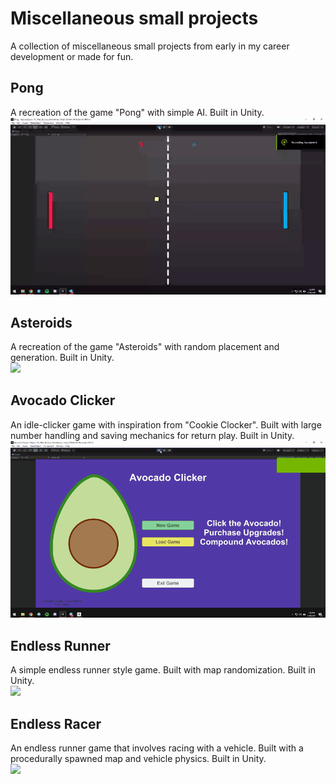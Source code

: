 # Miscellaneous small projects
A collection of miscellaneous small projects from early in my career development or made for fun.

## Pong
A recreation of the game "Pong" with simple AI. Built in Unity. <br />
![](https://github.com/Flare5464/Misc-Small-Projects/blob/main/Pong_A.gif)
## Asteroids
A recreation of the game "Asteroids" with random placement and generation. Built in Unity. <br />
![](https://github.com/Flare5464/Misc-Small-Projects/blob/main/Asteroids_A.gif)
## Avocado Clicker
An idle-clicker game with inspiration from "Cookie Clocker". Built with large number handling and saving mechanics for return play. Built in Unity. <br />
![](https://github.com/Flare5464/Misc-Small-Projects/blob/main/AvaocadoClicker_A.gif)
## Endless Runner
A simple endless runner style game. Built with map randomization. Built in Unity. <br />
![](https://github.com/Flare5464/Misc-Small-Projects/blob/main/EndlessRunner_A.gif)
## Endless Racer
An endless runner game that involves racing with a vehicle. Built with a procedurally spawned map and vehicle physics. Built in Unity. <br />
![](https://github.com/Flare5464/Misc-Small-Projects/blob/main/EndlessRacer_A.gif)
